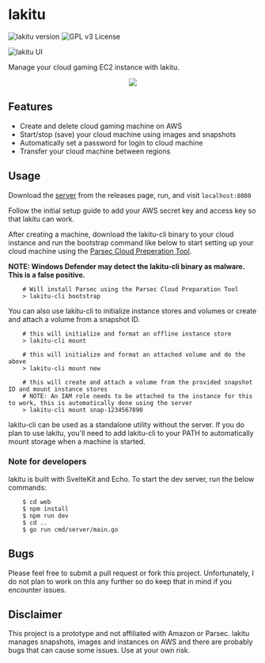 # lakitu

![lakitu version](https://img.shields.io/badge/version-0.1.0-lightgreen.svg)
![GPL v3 License](https://img.shields.io/badge/license-GPL%20v3-blue.svg)

![lakitu UI](https://user-images.githubusercontent.com/14242625/141721197-b45a707a-f5e8-4a13-9ad9-9bde929cf40f.gif)

Manage your cloud gaming EC2 instance with lakitu. 

<p align="center">
	<img src="https://user-images.githubusercontent.com/14242625/141721197-b45a707a-f5e8-4a13-9ad9-9bde929cf40f.gif">
</p>

## Features

- Create and delete cloud gaming machine on AWS
- Start/stop (save) your cloud machine using images and snapshots
- Automatically set a password for login to cloud machine
- Transfer your cloud machine between regions

## Usage

Download the [server](https://github.com/sereneblue/lakitu/releases) from the releases page, run, and visit ``localhost:8080``

Follow the initial setup guide to add your AWS secret key and access key so that lakitu can work.

After creating a machine, download the lakitu-cli binary to your cloud instance and run the bootstrap command like below to start setting up your cloud machine using the [Parsec Cloud Preperation Tool](https://github.com/parsec-cloud/Parsec-Cloud-Preparation-Tool).

**NOTE: Windows Defender may detect the lakitu-cli binary as malware. This is a false positive.**

```
	# Will install Parsec using the Parsec Cloud Preparation Tool
	> lakitu-cli bootstrap
```

You can also use lakitu-cli to initialize instance stores and volumes or create and attach a volume from a snapshot ID.

```
	# this will initialize and format an offline instance store
	> lakitu-cli mount

	# this will initialize and format an attached volume and do the above 
	> lakitu-cli mount new

	# this will create and attach a volume from the provided snapshot ID and mount instance stores
	# NOTE: An IAM role needs to be attached to the instance for this to work, this is automatically done using the server
	> lakitu-cli mount snap-1234567890
```

lakitu-cli can be used as a standalone utility without the server. If you do plan to use lakitu, you'll need to add lakitu-cli to your PATH to automatically mount storage when a machine is started.

### Note for developers

lakitu is built with SvelteKit and Echo. To start the dev server, run the below commands:

```
	$ cd web
	$ npm install
	$ npm run dev
	$ cd ..
	$ go run cmd/server/main.go
```

## Bugs

Please feel free to submit a pull request or fork this project. Unfortunately, I do not plan to work on this any further so do keep that in mind if you encounter issues.

## Disclaimer

This project is a prototype and not affiliated with Amazon or Parsec. lakitu manages snapshots, images and instances on AWS and there are probably bugs that can cause some issues. Use at your own risk.